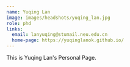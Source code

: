 ```yaml
---
name: Yuqing Lan
image: images/headshots/yuqing_lan.jpg
role: phd
links:
  email: lanyuqing@stumail.neu.edu.cn
  home-page: https://yuqinglanok.github.io/
---
```


This is Yuqing Lan's Personal Page.